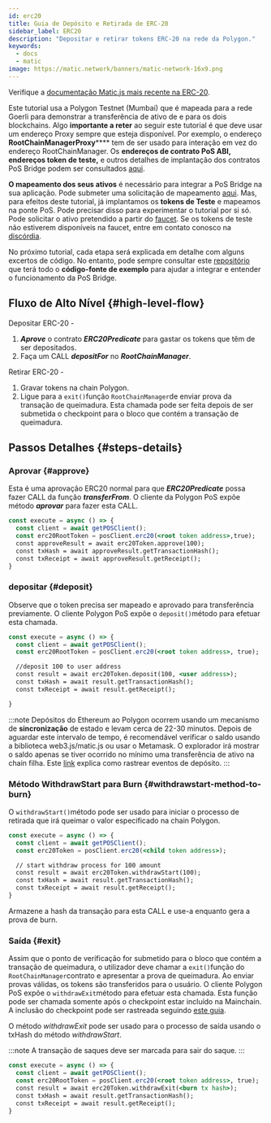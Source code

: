 ```yaml
---
id: erc20
title: Guia de Depósito e Retirada de ERC-20
sidebar_label: ERC20
description: "Depositar e retirar tokens ERC-20 na rede da Polygon."
keywords:
  - docs
  - matic
image: https://matic.network/banners/matic-network-16x9.png
---
```


Verifique a [documentação Matic.js mais recente na ERC-20](https://maticnetwork.github.io/matic.js/docs/pos/erc20/).

Este tutorial usa a Polygon Testnet (Mumbai) que é mapeada para a rede Goerli para demonstrar a transferência de ativo de e para os dois blockchains. Algo **importante a reter** ao seguir este tutorial é que deve usar um endereço Proxy sempre que esteja disponível. Por exemplo, o endereço **RootChainManagerProxy****** tem de ser usado para interação em vez do endereço RootChainManager. Os **endereços de contrato PoS ABI, endereços token de teste,** e outros detalhes de implantação dos contratos PoS Bridge podem ser consultados [aqui](/docs/develop/ethereum-polygon/pos/deployment).

**O mapeamento dos seus ativos** é necessário para integrar a PoS Bridge na sua aplicação. Pode submeter uma solicitação de mapeamento [aqui](/docs/develop/ethereum-polygon/submit-mapping-request). Mas, para efeitos deste tutorial, já implantamos os **tokens de Teste** e mapeamos na ponte PoS. Pode precisar disso para experimentar o tutorial por si só. Pode solicitar o ativo pretendido a partir do [faucet](https://faucet.polygon.technology/). Se os tokens de teste não estiverem disponíveis na faucet, entre em contato conosco na [discórdia](https://discord.com/invite/0xPolygonn).

No próximo tutorial, cada etapa será explicada em detalhe com alguns excertos de código. No entanto, pode sempre consultar este [repositório](https://github.com/maticnetwork/matic.js/tree/master/examples/pos) que terá todo o **código-fonte de exemplo** para ajudar a integrar e entender o funcionamento da PoS Bridge.

## Fluxo de Alto Nível {#high-level-flow}

Depositar ERC-20 -

1. **_Aprove_** o contrato **_ERC20Predicate_** para gastar os tokens que têm de ser depositados.
2. Faça um CALL **_depositFor_** no **_RootChainManager_**.

Retirar ERC-20 -

1. Gravar tokens na chain Polygon.
2. Ligue para a `exit()`função `RootChainManager`de enviar prova da transação de queimadura. Esta chamada pode ser feita depois de ser submetida o checkpoint para o bloco que contém a transação de queimadura.

## Passos Detalhes {#steps-details}

### Aprovar {#approve}

Esta é uma aprovação ERC20 normal para que **_ERC20Predicate_** possa fazer CALL da função **_transferFrom_**. O cliente da Polygon PoS expõe método **_aprovar_** para fazer esta CALL.

```jsx
const execute = async () => {
  const client = await getPOSClient();
  const erc20RootToken = posClient.erc20(<root token address>,true);
  const approveResult = await erc20Token.approve(100);
  const txHash = await approveResult.getTransactionHash();
  const txReceipt = await approveResult.getReceipt();
}
```

### depositar {#deposit}

Observe que o token precisa ser mapeado e aprovado para transferência previamente. O cliente Polygon PoS expõe o `deposit()`método para efetuar esta chamada.

```jsx
const execute = async () => {
  const client = await getPOSClient();
  const erc20RootToken = posClient.erc20(<root token address>, true);

  //deposit 100 to user address
  const result = await erc20Token.deposit(100, <user address>);
  const txHash = await result.getTransactionHash();
  const txReceipt = await result.getReceipt();

}
```

:::note
Depósitos do Ethereum ao Polygon ocorrem usando um mecanismo de **sincronização** de estado e levam cerca de 22-30 minutos. Depois de aguardar este intervalo de tempo, é recomendável verificar o saldo usando a biblioteca web3.js/matic.js ou usar o Metamask. O explorador irá mostrar o saldo apenas se tiver ocorrido no mínimo uma transferência de ativo na chain filha. Este [<ins>link</ins>](/docs/develop/ethereum-polygon/pos/deposit-withdraw-event-pos) explica como rastrear eventos de depósito.
:::

### Método WithdrawStart para Burn {#withdrawstart-method-to-burn}

O `withdrawStart()`método pode ser usado para iniciar o processo de retirada que irá queimar o valor especificado na chain Polygon.

```jsx
const execute = async () => {
  const client = await getPOSClient();
  const erc20Token = posClient.erc20(<child token address>);

  // start withdraw process for 100 amount
  const result = await erc20Token.withdrawStart(100);
  const txHash = await result.getTransactionHash();
  const txReceipt = await result.getReceipt();
}
```

Armazene a hash da transação para esta CALL e use-a enquanto gera a prova de burn.

### Saída {#exit}

Assim que o ponto de verificação for submetido para o bloco que contém a transação de queimadura, o utilizador deve chamar a `exit()`função do `RootChainManager`contrato e apresentar a prova de queimadura. Ao enviar provas válidas, os tokens são transferidos para o usuário. O cliente Polygon PoS expõe o `withdrawExit`método para efetuar esta chamada. Esta função pode ser chamada somente após o checkpoint estar incluído na Mainchain. A inclusão do checkpoint pode ser rastreada seguindo [este guia](/docs/develop/ethereum-polygon/pos/deposit-withdraw-event-pos.md#checkpoint-events).

O método *withdrawExit* pode ser usado para o processo de saída usando o txHash do método *withdrawStart*.

:::note
A transação de saques deve ser marcada para sair do saque.
:::

```jsx
const execute = async () => {
  const client = await getPOSClient();
  const erc20RootToken = posClient.erc20(<root token address>, true);
  const result = await erc20Token.withdrawExit(<burn tx hash>);
  const txHash = await result.getTransactionHash();
  const txReceipt = await result.getReceipt();
}
```
